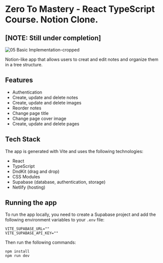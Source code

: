 # Zero To Mastery - React TypeScript Course. Notion Clone.

## [NOTE: Still under completion]

![05 Basic Implementation-cropped](https://github.com/satansdeer/ztm-notion-clone/assets/450319/2940d0fb-2de9-42cb-815f-8383d0904ae4)

Notion-like app that allows users to creat and edit notes and organize them in a tree structure.

## Features

- Authentication
- Create, update and delete notes
- Create, update and delete images
- Reorder notes
- Change page title
- Change page cover image
- Create, update and delete pages

## Tech Stack

The app is generated with Vite and uses the following technologies:

- React
- TypeScript
- DndKit (drag and drop)
- CSS Modules
- Supabase (database, authentication, storage)
- Netlify (hosting)

## Running the app

To run the app locally, you need to create a Supabase project and add the following environment variables to your `.env` file:

```
VITE_SUPABASE_URL=""
VITE_SUPABASE_API_KEY=""
```

Then run the following commands:

```
npm install
npm run dev
```
